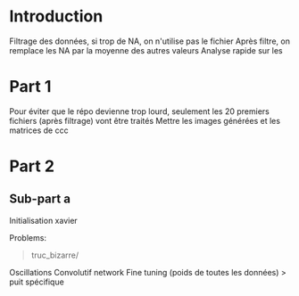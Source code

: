 # Introduction

Filtrage des données, si trop de NA, on n'utilise pas le fichier
Après filtre, on remplace les NA par la moyenne des autres valeurs
Analyse rapide sur les 
# Part 1

Pour éviter que le répo devienne trop lourd, seulement les 20 premiers fichiers (après filtrage) vont être traités
Mettre les images générées et les matrices de ccc 

# Part 2

## Sub-part a

Initialisation xavier

Problems:
> truc_bizarre/

Oscillations
Convolutif network
Fine tuning (poids de toutes les données) > puit spécifique